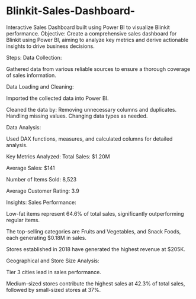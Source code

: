 # Blinkit-Sales-Dashboard-
Interactive Sales Dashboard built using Power BI to visualize Blinkit performance.
Objective: Create a comprehensive sales dashboard for Blinkit using Power BI, aiming to analyze key metrics and derive actionable insights to drive business decisions.

Steps: Data Collection:

Gathered data from various reliable sources to ensure a thorough coverage of sales information.

Data Loading and Cleaning:

Imported the collected data into Power BI.

Cleaned the data by: Removing unnecessary columns and duplicates. Handling missing values. Changing data types as needed.

Data Analysis:

Used DAX functions, measures, and calculated columns for detailed analysis.

Key Metrics Analyzed: Total Sales: $1.20M

Average Sales: $141

Number of Items Sold: 8,523

Average Customer Rating: 3.9

Insights: Sales Performance:

Low-fat items represent 64.6% of total sales, significantly outperforming regular items.

The top-selling categories are Fruits and Vegetables, and Snack Foods, each generating $0.18M in sales.

Stores established in 2018 have generated the highest revenue at $205K.

Geographical and Store Size Analysis:

Tier 3 cities lead in sales performance.

Medium-sized stores contribute the highest sales at 42.3% of total sales, followed by small-sized stores at 37%.
